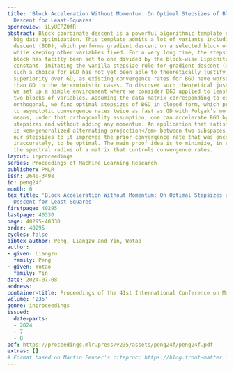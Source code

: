 ```yaml
---
title: 'Block Acceleration Without Momentum: On Optimal Stepsizes of Block Gradient
  Descent for Least-Squares'
openreview: iLyUEPZ0fR
abstract: Block coordinate descent is a powerful algorithmic template suitable for
  big data optimization. This template admits a lot of variants including block gradient
  descent (BGD), which performs gradient descent on a selected block of variables,
  while keeping other variables fixed. For a very long time, the stepsize for each
  block has tacitly been set to one divided by the block-wise Lipschitz smoothness
  constant, imitating the vanilla stepsize rule for gradient descent (GD). However,
  such a choice for BGD has not yet been able to theoretically justify its empirical
  superiority over GD, as existing convergence rates for BGD have worse constants
  than GD in the deterministic cases. To discover such theoretical justification,
  we set up a simple environment where we consider BGD applied to least-squares with
  two blocks of variables. Assuming the data matrix corresponding to each block is
  orthogonal, we find optimal stepsizes of BGD in closed form, which provably lead
  to asymptotic convergence rates twice as fast as GD with Polyak’s momentum; this
  means, under that orthogonality assumption, one can accelerate BGD by just tuning
  stepsizes and without adding any momentum. An application that satisfies this assumption
  is <em>generalized alternating projection</em> between two subspaces, and applying
  our stepsizes to it improves the prior convergence rate that was once claimed, slightly
  inaccurately, to be optimal. The main proof idea is to minimize, in stepsize variables,
  the spectral radius of a matrix that controls convergence rates.
layout: inproceedings
series: Proceedings of Machine Learning Research
publisher: PMLR
issn: 2640-3498
id: peng24f
month: 0
tex_title: 'Block Acceleration Without Momentum: On Optimal Stepsizes of Block Gradient
  Descent for Least-Squares'
firstpage: 40295
lastpage: 40330
page: 40295-40330
order: 40295
cycles: false
bibtex_author: Peng, Liangzu and Yin, Wotao
author:
- given: Liangzu
  family: Peng
- given: Wotao
  family: Yin
date: 2024-07-08
address:
container-title: Proceedings of the 41st International Conference on Machine Learning
volume: '235'
genre: inproceedings
issued:
  date-parts:
  - 2024
  - 7
  - 8
pdf: https://proceedings.mlr.press/v235/assets/peng24f/peng24f.pdf
extras: []
# Format based on Martin Fenner's citeproc: https://blog.front-matter.io/posts/citeproc-yaml-for-bibliographies/
---
```

